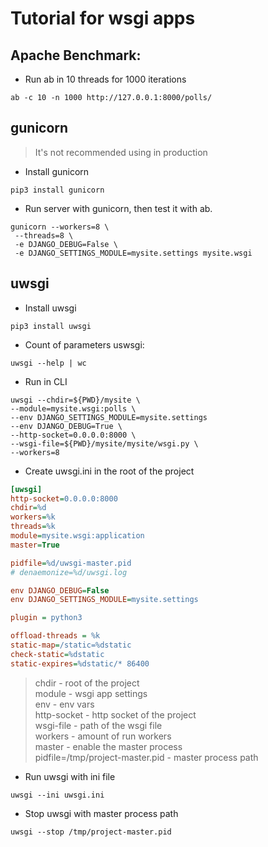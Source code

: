 # Tutorial for wsgi apps

## Apache Benchmark:
* Run ab in 10 threads for 1000 iterations
```shell
ab -c 10 -n 1000 http://127.0.0.1:8000/polls/
```
## gunicorn 
>It's not recommended using in production
* Install gunicorn
```shell
pip3 install gunicorn
```
* Run server with gunicorn, then test it with ab.
```shell
gunicorn --workers=8 \
 --threads=8 \
 -e DJANGO_DEBUG=False \
 -e DJANGO_SETTINGS_MODULE=mysite.settings mysite.wsgi
```

## uwsgi
* Install uwsgi
```shell
pip3 install uwsgi
```
* Count of parameters uswsgi:
```shell
uwsgi --help | wc
```
* Run in CLI
```shell
uwsgi --chdir=${PWD}/mysite \
--module=mysite.wsgi:polls \
--env DJANGO_SETTINGS_MODULE=mysite.settings
--env DJANGO_DEBUG=True \
--http-socket=0.0.0.0:8000 \
--wsgi-file=${PWD}/mysite/mysite/wsgi.py \
--workers=8
```
* Create uwsgi.ini in the root of the project
```ini
[uwsgi]
http-socket=0.0.0.0:8000
chdir=%d
workers=%k
threads=%k
module=mysite.wsgi:application
master=True

pidfile=%d/uwsgi-master.pid
# denaemonize=%d/uwsgi.log

env DJANGO_DEBUG=False
env DJANGO_SETTINGS_MODULE=mysite.settings

plugin = python3

offload-threads = %k
static-map=/static=%dstatic
check-static=%dstatic
static-expires=%dstatic/* 86400
```
>chdir - root of the project
><br/>module - wsgi app settings
><br/>env - env vars
><br/>http-socket - http socket of the project
><br/>wsgi-file - path of the wsgi file
><br/>workers - amount of run workers
><br/>master - enable the master process
><br/>pidfile=/tmp/project-master.pid - master process path
* Run uwsgi with ini file
```shell
uwsgi --ini uwsgi.ini
```
* Stop uwsgi with master process path
```shell
uwsgi --stop /tmp/project-master.pid
```